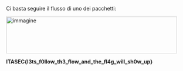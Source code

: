 Ci basta seguire il flusso di uno dei pacchetti:

<img width="466" height="100" alt="immagine" src="https://github.com/user-attachments/assets/0c4a9fe0-cc1a-40ff-aee7-7291479ccb64" />

**ITASEC{l3ts_f0llow_th3_flow_and_the_fl4g_will_sh0w_up}**
